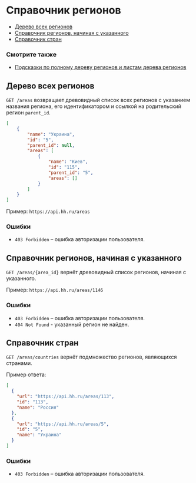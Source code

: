 # Справочник регионов

* [Дерево всех регионов](#areas)
* [Справочник регионов, начиная с указанного](#item)
* [Справочник стран](#countries)

### Смотрите также

* [Подсказки по полному дереву регионов и листам дерева регионов](suggests.md#areas)


<a name="areas"></a>
## Дерево всех регионов

`GET /areas` возвращает древовидный список всех регионов с указанием названия
региона, его идентификатором и ссылкой на родительский регион `parent_id`.

```json
[
    {
        "name": "Украина",
        "id": "5",
        "parent_id": null,
        "areas": [
            {
                "name": "Киев",
                "id": "115",
                "parent_id": "5",
                "areas": []
            }
        ]
    }
]
```

Пример: `https://api.hh.ru/areas`

### Ошибки

* `403 Forbidden` – ошибка авторизации пользователя.


<a name="item"></a>
## Справочник регионов, начиная с указанного

`GET /areas/{area_id}` вернёт древовидный список регионов, начиная с указанного.

Пример: `https://api.hh.ru/areas/1146`

### Ошибки

* `403 Forbidden` – ошибка авторизации пользователя.
* `404 Not Found` - указанный регион не найден.


<a name="countries"></a>
## Справочник стран

`GET /areas/countries` вернёт подмножество регионов, являющихся странами.

Пример ответа:

```json
[
  {
    "url": "https://api.hh.ru/areas/113",
    "id": "113",
    "name": "Россия"
  },
  {
    "url": "https://api.hh.ru/areas/5",
    "id": "5",
    "name": "Украина"
  }
]
```

### Ошибки

* `403 Forbidden` – ошибка авторизации пользователя.
